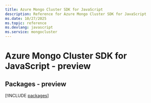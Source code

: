 ```yaml
---
title: Azure Mongo Cluster SDK for JavaScript
description: Reference for Azure Mongo Cluster SDK for JavaScript
ms.date: 10/27/2025
ms.topic: reference
ms.devlang: javascript
ms.service: mongocluster
---
```

# Azure Mongo Cluster SDK for JavaScript - preview
## Packages - preview
[!INCLUDE [packages](mongo-cluster-index.md)]